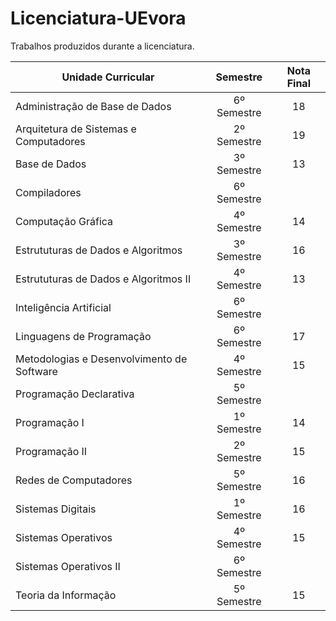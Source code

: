 # Licenciatura-UEvora

Trabalhos produzidos durante a licenciatura.


| Unidade Curricular                            |   Semestre        |   Nota Final  |    
|-----------------------------------------------|:-----------------:|:-------------:|
| Administração de Base de Dados                |   6º Semestre     |       18      |
| Arquitetura de Sistemas e Computadores        |   2º Semestre     |       19      |
| Base de Dados                                 |   3º Semestre     |       13      |
| Compiladores                                  |   6º Semestre     |               |
| Computação Gráfica                            |   4º Semestre     |       14      |
| Estrututuras de Dados e Algoritmos            |   3º Semestre     |       16      |
| Estrututuras de Dados e Algoritmos II         |   4º Semestre     |       13      |
| Inteligência Artificial                       |   6º Semestre     |               |
| Linguagens de Programação                     |   6º Semestre     |       17      |
| Metodologias e Desenvolvimento de Software    |   4º Semestre     |       15      |
| Programação Declarativa                       |   5º Semestre     |               |
| Programação I                                 |   1º Semestre     |       14      |
| Programação II                                |   2º Semestre     |       15      |
| Redes de Computadores                         |   5º Semestre     |       16      |
| Sistemas Digitais                             |   1º Semestre     |       16      |
| Sistemas Operativos                           |   4º Semestre     |       15      |
| Sistemas Operativos II                        |   6º Semestre     |               |
| Teoria da Informação                          |   5º Semestre     |       15      |

